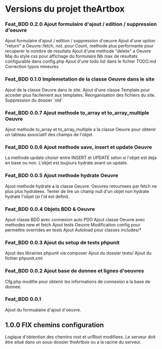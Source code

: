 # Versions du projet theArtbox

### Feat_BDD 0.2.0 Ajout formulaire d'ajout / edition / suppression d'oeuvre

Ajout formulaire d'ajout / edition / suppression d'oeuvre
Ajout d'une option "return" a Oeuvre::fetch, not. pour Count, methode plus performante pour recuperer le nombre de resultats
Ajout d'une methode "delete" a Oeuvre
Maj du style css pour affichage du formulaire
Nb max de résultats configurable dans config.php
Ajout d'une todo list dans le fichier TODO.md
Correction typos mineures

### Feat_BDD 0.1.0 Implemetation de la classe Oeuvre dans le site

Ajout de la classe Oeuvre dans le site.
Ajout d'une classe Template pour acceder plus facilement aux templates.
Reorganisation des fichiers du site.
Suppression du dossier 'old'

### Feat_BDD 0.0.7 Ajout methode to_array et to_array_multiple Oeuvre

Ajout methode to_array et to_array_multiple a la classe Oeuvre pour obtenir un tableau associatif des champs de l'objet.

### Feat_BDD 0.0.6 Ajout methode save, insert et update Oeuvre

La methode update choisir entre INSERT et UPDATE selon si l'objet est deja en base ou non.
L'objet est toujours hydrate avant un update.

### Feat_BDD 0.0.5 Ajout methode hydrate Oeuvre

Ajout methode hydrate a la classe Oeuvre.
Oeuvres retournees par fetch ne plus plus hydratees.
Tenter de lire un champ null d'un objet non hydrate hydrate l'objet (si l'id est defini).

### Feat_BDD 0.0.4 Objets BDD & Oeuvre

Ajout classe BDD avec connexion auto PDO
Ajout classe Oeuvre avec methodes new et fetch
Ajout tests Oeuvre
Modification config pour permettre overrides en tests
Ajout Autoload pour classes includes/*

### Feat_BDD 0.0.3 Ajout du setup de tests phpunit

Ajout des librairies phpunit via composer
Ajout du dossier tests/
Ajout du fichier phpunit.xml

### Feat_BDD 0.0.2 Ajout base de donnee et lignes d'oeuvres

Cfg.php modifie pour obtenir les informations de connexion a la base de donnee.

### Feat_BDD 0.0.1

Ajout du formualaire d'ajout d'oeuvre.

## 1.0.0 FIX chemins configuration

Logique d'obtention des chemins root et urlRoot modifiees. Le serveur doit être situé dans un sous-dossier theArtbox ou a la racine du serveur.